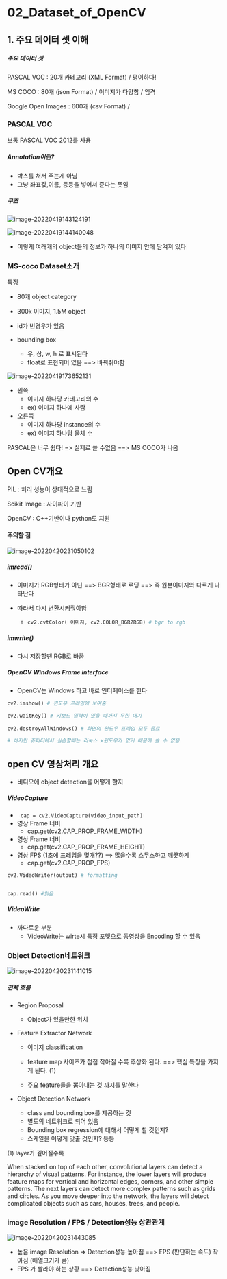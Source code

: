 # 02_Dataset_of_OpenCV



## 1. 주요 데이터 셋 이해

##### 주요 데이터 셋

PASCAL VOC : 20개 카테고리 (XML Format) / 평이하다!

MS COCO : 80개 (json Format) / 이미지가 다양함 / 엄격

Google Open Images : 600개 (csv Format) / 



### PASCAL VOC

보통 PASCAL VOC 2012를 사용



##### Annotation이란?

- 박스를 쳐서 주는게 아님
- 그냥 좌표값,이름, 등등을 넣어서 준다는 뜻임



##### 구조

![image-20220419143124191](02_Dataset_of_OpenCV.assets/image-20220419143124191.png)

![image-20220419144140048](02_Dataset_of_OpenCV.assets/image-20220419144140048.png)

- 이렇게 여래개의 object들의 정보가 하나의 이미지 안에 담겨져 있다





### MS-coco Dataset소개

특징

- 80개 object category
- 300k 이미지, 1.5M object
- id가 빈경우가 있음

- bounding box
  - 우, 상, w, h 로 표시된다
  - float로 표현되어 있음  ==> 바꿔줘야함



![image-20220419173652131](02_Dataset_of_OpenCV.assets/image-20220419173652131.png)

- 왼쪽
  - 이미지 하나당 카테고리의 수
  - ex) 이미지 하나에 사람
- 오른쪽
  - 이미지 하나당 instance의 수
  - ex) 이미지 하나당 물체 수

PASCAL은 너무 쉽다! => 실제로 쓸 수없음 ==> MS COCO가 나옴



## Open CV개요

PIL : 처리 성능이 상대적으로 느림

Scikit Image : 사이파이 기반

OpenCV : C++기반이나 python도 지원



#### 주의할 점

![image-20220420231050102](02_Dataset_of_OpenCV.assets/image-20220420231050102.png)

##### imread()

- 이미지가 RGB형태가 아닌 ==> BGR형태로 로딩 ==> 즉 원본이미지와 다르게 나타난다

- 따라서 다시 변환시켜줘야함

  - ```python
    cv2.cvtColor( 이미지, cv2.COLOR_BGR2RGB) # bgr to rgb
    ```



##### imwrite()

- 다시 저장할땐 RGB로 바꿈

  

##### OpenCV Windows Frame interface

- OpenCV는 Windows 하고 바로 인터페이스를 한다

```python
cv2.imshow() # 윈도우 프레임에 보여줌

cv2.waitKey() # 키보드 입력이 있을 때까지 무한 대기
 
cv2.destroyAllWindows() # 화면의 윈도우 프레임 모두 종료

# 하지만 쥬피터에서 실습할때는 리눅스 x윈도우가 없기 때문에 쓸 수 없음
```





## open CV 영상처리 개요

- 비디오에 object detection을 어떻게 할지



##### VideoCapture

- `` cap = cv2.VideoCapture(video_input_path)``
- 영상 Frame 너비
  - cap.get(cv2.CAP_PROP_FRAME_WIDTH)
- 영상 Frame 너비
  - cap.get(cv2.CAP_PROP_FRAME_HEIGHT)
- 영상 FPS (1초에 프레임을 몇개??) ==> 많을수록 스무스하고 깨끗하게
  - cap.get(cv2.CAP_PROP_FPS)

```python
cv2.VideoWriter(output) # formatting


cap.read() #읽음
```



##### VideoWrite

- 까다로운 부분
  - VideoWrite는 wirte시 특정 포맷으로 동영상을 Encoding 할 수 있음



### Object Detection네트워크

![image-20220420231141015](02_Dataset_of_OpenCV.assets/image-20220420231141015.png)

##### 전체 흐름

- Region Proposal

  - Object가 있을만한 위치

  

- Feature Extractor Network

  - 이미지 classification

  - feature map 사이즈가 점점 작아질 수록 추상화 된다. ==> 핵심 특징을 가지게 된다. (1)

  - 주요 feature들을 뽑아내는 것 까지를 말한다

    

- Object Detection Network

  - class and bounding box를 제공하는 것
  - 별도의 네트워크로 되어 있음
  - Bounding box regression에 대해서 어떻게 할 것인지?
  - 스케일을 어떻게 맞출 것인지? 등등



(1) layer가 깊어질수록

When stacked on top of each other, convolutional layers can detect a hierarchy of visual patterns. For instance, the lower layers will produce feature maps for vertical and horizontal edges, corners, and other simple patterns. The next layers can detect more complex patterns such as grids and circles. As you move deeper into the network, the layers will detect complicated objects such as cars, houses, trees, and people.





### image Resolution / FPS / Detection성능 상관관계

![image-20220420231443085](02_Dataset_of_OpenCV.assets/image-20220420231443085.png)

- 높음 image Resolution => Detection성능 높아짐 ==> FPS (판단하는 속도) 작아짐 (배열크기가 큼)
- FPS 가 빨라야 하는 상황 ==>  Detection성능 낮아짐





















